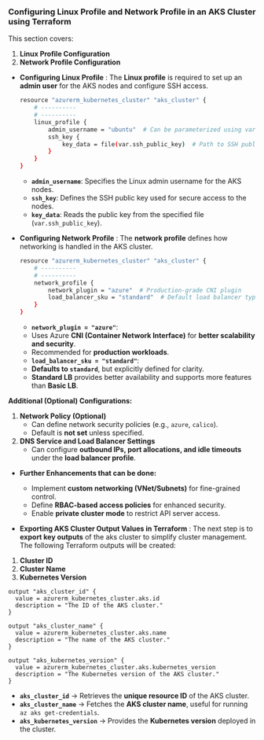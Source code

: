 ### **Configuring Linux Profile and Network Profile in an AKS Cluster using Terraform**  

This section covers:  
1. **Linux Profile Configuration**  
2. **Network Profile Configuration**  

- **Configuring Linux Profile**  : The **Linux profile** is required to set up an **admin user** for the AKS nodes and configure SSH access.  
    ```sh
    resource "azurerm_kubernetes_cluster" "aks_cluster" {
        # ----------
        # ----------
        linux_profile {
            admin_username = "ubuntu"  # Can be parameterized using variables
            ssh_key {
                key_data = file(var.ssh_public_key)  # Path to SSH public key
            }
        }
    }
    ```
    - **`admin_username`**: Specifies the Linux admin username for the AKS nodes.  
    - **`ssh_key`**: Defines the SSH public key used for secure access to the nodes.  
    - **`key_data`**: Reads the public key from the specified file (`var.ssh_public_key`).  

- **Configuring Network Profile**  : The **network profile** defines how networking is handled in the AKS cluster.  
    ```sh
    resource "azurerm_kubernetes_cluster" "aks_cluster" {
        # ----------
        # ----------
        network_profile {
            network_plugin = "azure"  # Production-grade CNI plugin
            load_balancer_sku = "standard"  # Default load balancer type
        }
    }
    ```
    - **`network_plugin = "azure"`**:  
    - Uses Azure **CNI (Container Network Interface)** for **better scalability and security**.  
    - Recommended for **production workloads**.  
    - **`load_balancer_sku = "standard"`**:  
    - **Defaults to `standard`**, but explicitly defined for clarity.  
    - **Standard LB** provides better availability and supports more features than **Basic LB**.  

**Additional (Optional) Configurations:**  
1. **Network Policy (Optional)**  
   - Can define network security policies (e.g., `azure`, `calico`).  
   - Default is **not set** unless specified.  
2. **DNS Service and Load Balancer Settings**  
   - Can configure **outbound IPs, port allocations, and idle timeouts** under the **load balancer profile**. 
- **Further Enhancements that can be done:**  
    - Implement **custom networking (VNet/Subnets)** for fine-grained control.  
    - Define **RBAC-based access policies** for enhanced security.  
    - Enable **private cluster mode** to restrict API server access.   

- **Exporting AKS Cluster Output Values in Terraform**  : The next step is to **export key outputs** of the aks cluster to simplify cluster management.  
The following Terraform outputs will be created:  
1. **Cluster ID**  
2. **Cluster Name**  
3. **Kubernetes Version**  

```hcl
output "aks_cluster_id" {
  value = azurerm_kubernetes_cluster.aks.id
  description = "The ID of the AKS cluster."
}

output "aks_cluster_name" {
  value = azurerm_kubernetes_cluster.aks.name
  description = "The name of the AKS cluster."
}

output "aks_kubernetes_version" {
  value = azurerm_kubernetes_cluster.aks.kubernetes_version
  description = "The Kubernetes version of the AKS cluster."
}
```
- **`aks_cluster_id`** → Retrieves the **unique resource ID** of the AKS cluster.  
- **`aks_cluster_name`** → Fetches the **AKS cluster name**, useful for running `az aks get-credentials`.  
- **`aks_kubernetes_version`** → Provides the **Kubernetes version** deployed in the cluster.  
